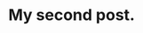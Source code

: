 <!--
.. title: test 2
.. slug: test-2
.. date: 2021-07-25 19:27:32 UTC+10:00
.. tags:
.. category:
.. link:
.. description:
.. type: text
-->

# My second post.
